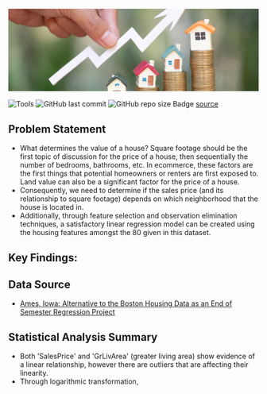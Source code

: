 ![banner](images/banner.png)

![Tools](https://img.shields.io/badge/Tools-R-red)
![GitHub last commit](https://img.shields.io/github/last-commit/duynlq/house-prediction)
![GitHub repo size](https://img.shields.io/github/repo-size/duynlq/house-prediction)
Badge [source](https://shields.io/)

## Problem Statement
- What determines the value of a house? Square footage should be the first topic of discussion for the price of a house, then sequentially the number of bedrooms, bathrooms, etc. In ecommerce, these factors are the first things that potential homeowners or renters are first exposed to. Land value can also be a significant factor for the price of a house. 
- Consequently, we need to determine if the sales price (and its relationship to square footage) depends on which neighborhood that the house is located in.
- Additionally, through feature selection and observation elimination techniques, a satisfactory linear regression model can be created using the housing features amongst the 80 given in this dataset.

## Key Findings: 

## Data Source
- [Ames, Iowa: Alternative to the Boston Housing Data as an End of Semester Regression Project](https://www.tandfonline.com/doi/abs/10.1080/10691898.2011.11889627)
  
## Statistical Analysis Summary
- Both 'SalesPrice' and 'GrLivArea' (greater living area) show evidence of a linear relationship, however there are outliers that are affecting their linearity.
- Through logarithmic transformation, 
